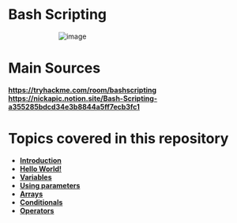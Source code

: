 # Bash Scripting

  &emsp;&emsp;&emsp;&emsp;&emsp;&emsp;&emsp; ![image](https://user-images.githubusercontent.com/63872951/189515686-e41d3a89-be97-4d03-9eac-db575ca85976.png)

# Main Sources

**https://tryhackme.com/room/bashscripting**    <br>
**https://nickapic.notion.site/Bash-Scripting-a355285bdcd34e3b8844a5ff7ecb3fc1**

# Topics covered in this repository  
    
   - **[Introduction](https://github.com/ShubhamJagtap2000/Bash-Scripting/tree/main/01%20Introduction)**
   - **[Hello World!](https://github.com/ShubhamJagtap2000/Bash-Scripting/tree/main/02%20Hello%20World!)**
   - **[Variables](https://github.com/ShubhamJagtap2000/Bash-Scripting/tree/main/03%20Variables)**
   - **[Using parameters](https://github.com/ShubhamJagtap2000/Bash-Scripting/tree/main/04%20Parameters)**
   - **[Arrays](https://github.com/ShubhamJagtap2000/Bash-Scripting/tree/main/05%20Arrays)**
   - **[Conditionals](https://github.com/ShubhamJagtap2000/Bash-Scripting/tree/main/06%20Conditionals)**
   - **[Operators](https://github.com/ShubhamJagtap2000/Bash-Scripting/tree/main/07%20Operators%20%26%20Conditonals)**
